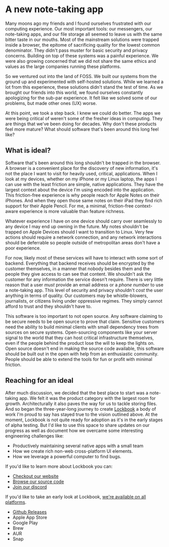 # A new note-taking app

Many moons ago my friends and I found ourselves frustrated with our computing experience. Our most important tools: our messengers, our note-taking apps, and our file storage all seemed to leave us with the same bitter taste in our mouths. Most of the mainstream solutions were trapped inside a browser, the epitome of sacrificing quality for the lowest common denominator. They didn't pass muster for basic security and privacy concerns. Building on top of these systems was a painful experience. We were also growing concerned that we did not share the same ethics and values as the large companies running these platforms.

So we ventured out into the land of FOSS. We built our systems from the ground up and experimented with self-hosted solutions. While we learned a lot from this experience, these solutions didn't stand the test of time. As we brought our friends into this world, we found ourselves constantly apologizing for the sub-par experience. It felt like we solved some of our problems, but made other ones (UX) worse.

At this point, we took a step back. I knew we could do better. The apps we were being critical of weren't some of the fresher ideas in computing. They are things that we've been doing for decades. Why don't these products feel more mature? What should software that's been around this long feel like?

## What is ideal?

Software that's been around this long shouldn't be trapped in the browser. A browser is a convenient place for the discovery of new information, it's not the place I want to visit for heavily used, critical, applications. When I look at my devices, whether on my iPhone or my Linux laptop, the apps I can use with the least friction are simple, native applications. They have the largest context about the device I'm using encoded into the application. This friction-free experience is why people reach for Apple Notes on their iPhones. And when they open those same notes on their iPad they find rich support for their Apple Pencil. For me, a minimal, friction-free context-aware experience is more valuable than feature richness.

Whatever experience I have on one device should carry over seamlessly to any device I may end up owning in the future. My notes shouldn't be trapped on Apple Devices should I want to transition to Linux. Very few actions should require a network connection, and any network interactions should be deferrable so people outside of metropolitan areas don't have a poor experience.

For now, likely most of these services will have to interact with some sort of backend. Everything that backend receives should be encrypted by the customer themselves, in a manner that nobody besides them and the people they give access to can see that content. We shouldn't ask the customer for any information the service doesn't require. There is very little reason that a user  _must_  provide an email address or a  _phone number_  to use a note-taking app. This level of security and privacy shouldn't  _cost_  the user anything in terms of quality. Our customers may be whistle-blowers, journalists, or citizens living under oppressive regimes. They simply cannot afford to trust and they shouldn't have to.

This software is too important to not open source. Any software claiming to be secure needs to be open source to prove that claim. Sensitive customers need the ability to build minimal clients with small dependency trees from sources on secure systems. Open-sourcing components like your server signal to the world that they can host critical infrastructure themselves, even if the people behind the product lose the will to keep the lights on. Open source doesn't end in making the source code available, this software should be built out in the open with help from an enthusiastic community. People should be able to extend the tools for fun or profit with minimal friction.

## Reaching for an ideal

After much discussion, we decided that the best place to start was a note-taking app. We felt it was the product category with the largest room for growth. Architecturally it also paves the way for us to tackle storing files. And so began the three-year-long journey to create  [Lockbook](https://lockbook.net/)  a body of work I'm proud to say has stayed true to the vision outlined above. At the moment, Lockbook is not quite ready for adoption as it's in the early stages of alpha testing. But I'd like to use this space to share updates on our progress as well as document how we overcame some interesting engineering challenges like:

-   Productively maintaining several native apps with a small team
-   How we create rich non-web cross-platform UI elements.
-   How we leverage a powerful computer to find bugs.

If you'd like to learn more about Lockbook you can:

-   [Checkout our website](https://lockbook.net/)
-   [Browse our source code](https://github.com/lockbook/lockbook)
-   [Join our discord](https://discord.gg/PcXMVQtv)

If you'd like to take an early look at Lockbook,  [we're available on all platforms](https://github.com/lockbook/lockbook/tree/master/docs/guides/install).

-   [Github Releases](https://github.com/lockbook/lockbook/releases)
-   Apple App Store
-   Google Play
-   Brew
-   AUR
-   Snap
